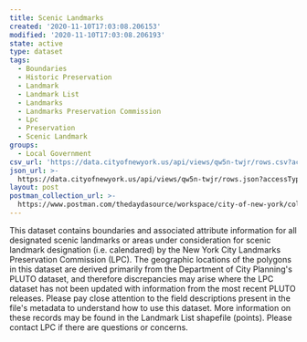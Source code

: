 ```yaml
---
title: Scenic Landmarks
created: '2020-11-10T17:03:08.206153'
modified: '2020-11-10T17:03:08.206193'
state: active
type: dataset
tags:
  - Boundaries
  - Historic Preservation
  - Landmark
  - Landmark List
  - Landmarks
  - Landmarks Preservation Commission
  - Lpc
  - Preservation
  - Scenic Landmark
groups:
  - Local Government
csv_url: 'https://data.cityofnewyork.us/api/views/qw5n-twjr/rows.csv?accessType=DOWNLOAD'
json_url: >-
  https://data.cityofnewyork.us/api/views/qw5n-twjr/rows.json?accessType=DOWNLOAD
layout: post
postman_collection_url: >-
  https://www.postman.com/thedaydasource/workspace/city-of-new-york/collection/15909983-d8679329-500a-4696-8ee3-56950f19af04
---
```

This dataset contains boundaries and associated attribute information for all designated scenic landmarks or areas under consideration for scenic landmark designation (i.e. calendared) by the New York City Landmarks Preservation Commission (LPC). The geographic locations of the polygons in this dataset are derived primarily from the Department of City Planning's PLUTO dataset, and therefore discrepancies may arise where the LPC dataset has not been updated with information from the most recent PLUTO releases. Please pay close attention to the field descriptions present in the file's metadata to understand how to use this dataset. More information on these records may be found in the Landmark List shapefile (points). Please contact LPC if there are questions or concerns.
